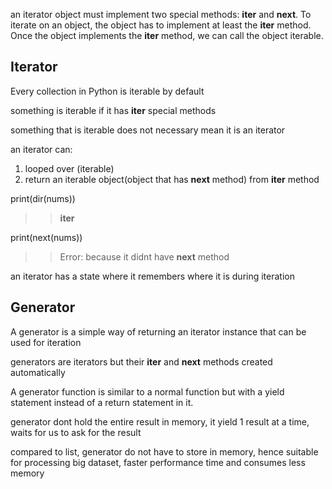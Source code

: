 an iterator object must implement two special methods: __iter__ and
__next__. To iterate on an object, the object has to implement at least the __iter__
method. Once the object implements the __iter__ method, we can call the object
iterable.


## Iterator

Every collection in Python is iterable by default

something is iterable if it has __iter__ special methods

something that is iterable does not necessary mean it is an iterator

an iterator can:

1. looped over (iterable)
2. return an iterable object(object that has __next__ method) from __iter__ method

print(dir(nums))

>>__iter__

print(next(nums))

>> Error: because it didnt have __next__ method

an iterator has a state where it remembers where it is during iteration

## Generator
A generator is a simple way of returning an iterator instance that can be used for iteration

generators are iterators but their __iter__ and __next__ methods created automatically

A generator function is similar to a normal function but with a yield statement instead of a return statement in it.

generator dont hold the entire result in memory, it yield 1 result at a time, waits for us to ask for the result

compared to list, generator do not have to store in memory, hence suitable for processing big dataset, faster performance time and consumes less memory
